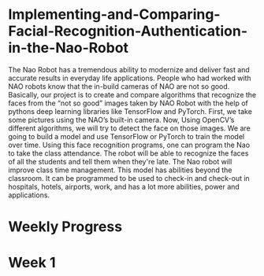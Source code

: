 # Implementing-and-Comparing-Facial-Recognition-Authentication-in-the-Nao-Robot

The Nao Robot has a tremendous ability to modernize and deliver fast and accurate results in everyday life applications. People who had worked with NAO robots know that the in-build cameras of NAO are not so good. Basically, our project is to create and compare algorithms that recognize the faces from the “not so good” images taken by NAO Robot with the help of pythons deep learning libraries like TensorFlow and PyTorch. First, we take some pictures using the NAO’s built-in camera. Now, Using OpenCV’s different algorithms, we will try to detect the face on those images. We are going to build a model and use TensorFlow or PyTorch to train the model over time. Using this face recognition programs, one can program the Nao to take the class attendance. The robot will be able to recognize the faces of all the students and tell them when they're late. The Nao robot will improve class time management. This model has abilities beyond the classroom. It can be programmed to be used to check-in and check-out in hospitals, hotels, airports, work, and has a lot more abilities, power and applications.

# Weekly Progress 

# Week 1

